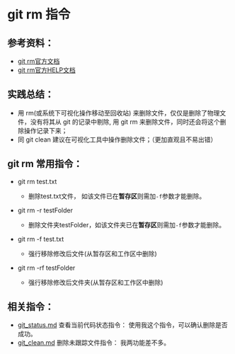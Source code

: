# git rm 指令

## 参考资料：
* [git rm官方文档](https://git-scm.com/docs/git-rm)
* [git rm官方HELP文档](https://www.kernel.org/pub/software/scm/git/docs/git-rm.html)

## 实践总结：
* 用 rm(或系统下可视化操作移动至回收站) 来删除文件，仅仅是删除了物理文件，没有将其从 git 的记录中剔除, 用 git rm 来删除文件，同时还会将这个删除操作记录下来；
* 同 git clean 建议在可视化工具中操作删除文件；（更加直观且不易出错）

## git rm 常用指令：
* git rm test.txt
	* 删除test.txt文件， 如该文件已在**暂存区**则需加`-f`参数才能删除。

* git rm -r testFolder
	* 删除文件夹testFolder，如该文件夹已在**暂存区**则需加`-f`参数才能删除。

* git rm -f test.txt
    * 强行移除修改后文件(从暂存区和工作区中删除)

* git rm -rf testFolder
    * 强行移除修改后文件夹(从暂存区和工作区中删除)

## 相关指令：
* [git_status.md](https://github.com/LittleChell/git/tree/master/contents/git_status.md)  查看当前代码状态指令： 使用我这个指令，可以确认删除是否成功。
* [git_clean.md](https://github.com/LittleChell/git/tree/master/contents/git_clean.md)  删除未跟踪文件指令： 我两功能差不多。
